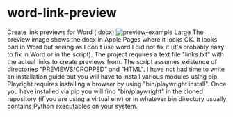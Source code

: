 # word-link-preview
Create link previews for Word (.docx)
![preview-example Large](https://github.com/Michael-Z-Freeman/word-link-preview/assets/951566/a95f091d-54c2-459a-b5c0-ea9083f4aab7)
The preview image shows the docx in Apple Pages where it looks OK. It looks bad in Word but seeing as I don't use word I did not fix it (it's probably easy to fix in Word or in the script).
The project requires a text file "links.txt" with the actual links to create previews from.
The script assumes existence of directories "PREVIEWS/CROPPED" and "HTML".
I have not had time to write an installation guide but you will have to install various modules using pip. Playright requires installing a browser by using "bin/playwright install". Once you have installed via pip you will find "bin/playwright" in the cloned repository (if you are using a virtual env) or in whatever bin directory usually contains Python executables on your system.
